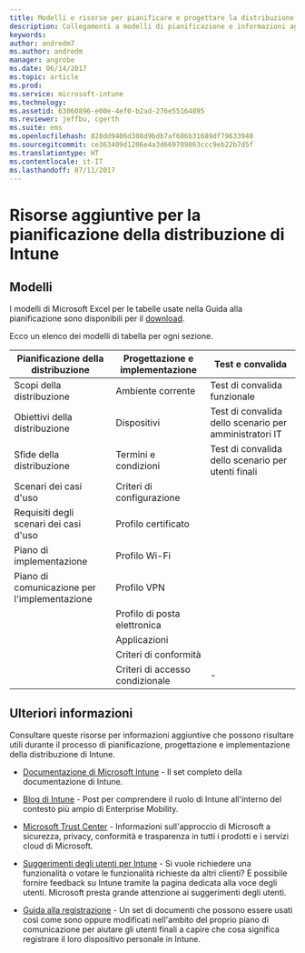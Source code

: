 ```yaml
---
title: Modelli e risorse per pianificare e progettare la distribuzione di Intune
description: Collegamenti a modelli di pianificazione e informazioni aggiuntive su Intune che possono risultare utili durante il processo di pianificazione e implementazione della distribuzione di Intune.
keywords: 
author: andredm7
ms.author: andredm
manager: angrobe
ms.date: 06/14/2017
ms.topic: article
ms.prod: 
ms.service: microsoft-intune
ms.technology: 
ms.assetid: 63060896-e00e-4ef0-b2ad-276e55164895
ms.reviewer: jeffbu, cgerth
ms.suite: ems
ms.openlocfilehash: 828dd9406d308d9bdb7af686b31689df79633940
ms.sourcegitcommit: ce363409d1206e4a3d669709863ccc9eb22b7d5f
ms.translationtype: HT
ms.contentlocale: it-IT
ms.lasthandoff: 07/11/2017
---
```

# Risorse aggiuntive per la pianificazione della distribuzione di Intune
<a id="additional-resources-for-planning-your-intune-deployment" class="xliff"></a>

## Modelli
<a id="templates" class="xliff"></a>

I modelli di Microsoft Excel per le tabelle usate nella Guida alla pianificazione sono disponibili per il [download](https://gallery.technet.microsoft.com/Intune-deployment-planning-fae156c2?redir=0).

Ecco un elenco dei modelli di tabella per ogni sezione.

|Pianificazione della distribuzione  |Progettazione e implementazione   |Test e convalida |
|-----|----- |------|
| Scopi della distribuzione |Ambiente corrente|Test di convalida funzionale|
| Obiettivi della distribuzione |Dispositivi|Test di convalida dello scenario per amministratori IT|
| Sfide della distribuzione |Termini e condizioni|Test di convalida dello scenario per utenti finali|
| Scenari dei casi d'uso |Criteri di configurazione| |
| Requisiti degli scenari dei casi d'uso |Profilo certificato| |
| Piano di implementazione |Profilo Wi-Fi| |
| Piano di comunicazione per l'implementazione|Profilo VPN| |
| |  Profilo di posta elettronica | |
| | Applicazioni | |
| | Criteri di conformità | |
| | Criteri di accesso condizionale|-|


## Ulteriori informazioni
<a id="further-reading" class="xliff"></a>

Consultare queste risorse per informazioni aggiuntive che possono risultare utili durante il processo di pianificazione, progettazione e implementazione della distribuzione di Intune.

-   [Documentazione di Microsoft Intune](/intune/) - Il set completo della documentazione di Intune.

-   [Blog di Intune](https://blogs.technet.microsoft.com/enterprisemobility/) - Post per comprendere il ruolo di Intune all'interno del contesto più ampio di Enterprise Mobility.

-   [Microsoft Trust Center](http://www.microsoft.com/TrustCenter/default.aspx) - Informazioni sull'approccio di Microsoft a sicurezza, privacy, conformità e trasparenza in tutti i prodotti e i servizi cloud di Microsoft.

-   [Suggerimenti degli utenti per Intune](http://microsoftintune.uservoice.com/) - Si vuole richiedere una funzionalità o votare le funzionalità richieste da altri clienti? È possibile fornire feedback su Intune tramite la pagina dedicata alla voce degli utenti. Microsoft presta grande attenzione ai suggerimenti degli utenti.

-   [Guida alla registrazione](https://gallery.technet.microsoft.com/Intune-End-User-Enrollment-3a0c9b0c?WT.mc_id=Blog_Intune_General_PCIT) - Un set di documenti che possono essere usati così come sono oppure modificati nell'ambito del proprio piano di comunicazione per aiutare gli utenti finali a capire che cosa significa registrare il loro dispositivo personale in Intune.
